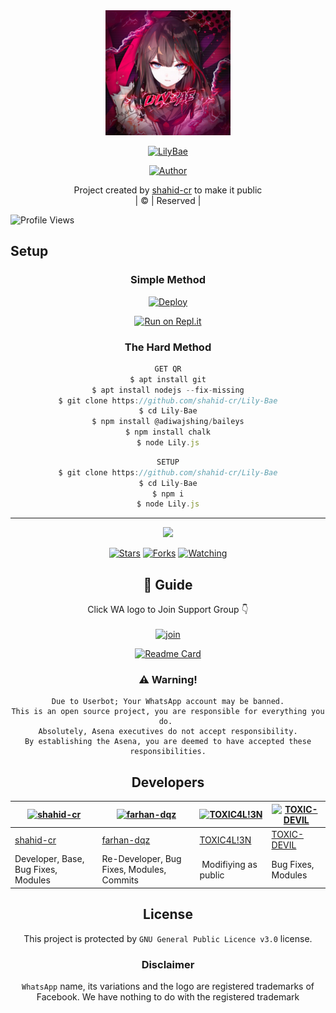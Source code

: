 
<div align="center">
  <img border-radius: 15px src="lilybae.jpg" width="200" height="200"/>
  <p align="center">
<a href="#"><img title="LilyBae" src="https://img.shields.io/badge/LilyBae-green?colorA=%23ff0000&colorB=%23017e40&style=for-the-badge"></a>
</p>
  <p align="center">
<a href="https://github.com/shahid-cr"><img title="Author" src="https://img.shields.io/badge/Author-shahid-cr/LilyBae?color=blue&style=for-the-badge&logo=whatsapp"></a>
</p>
</div>
<p align="center">
Project created by <a href="https://github.com/shahid-cr">shahid-cr</a> to make it public
    <br>
       | © |
        Reserved |
    <br> 
</p>

![Profile Views](https://hits.seeyoufarm.com/api/count/incr/badge.svg?url=https://github.com/shahid-cr/LilyBae&title=Profile%20Views)

## Setup
<div align="center">

  ### Simple Method
  
[![Deploy](https://www.herokucdn.com/deploy/button.svg)](https://heroku.com/deploy?template=https://github.com/shahid-cr/Lily-Bae) 
  
[![Run on Repl.it](https://repl.it/badge/github/quiec/whatsAlfa)](https://replit.com/@Farhandqz/Julie-Mwol)
  
### The Hard Method
```js
GET QR
$ apt install git
$ apt install nodejs --fix-missing
$ git clone https://github.com/shahid-cr/Lily-Bae
$ cd Lily-Bae
$ npm install @adiwajshing/baileys
$ npm install chalk
$ node Lily.js
```
      
```js
SETUP
$ git clone https://github.com/shahid-cr/Lily-Bae
$ cd Lily-Bae
$ npm i
$ node Lily.js
```

----

  <p align="center">
  <a href="httsp://github.com/shahid-cr/Lily-Bae">
    
<a href="https://github.com/shahid-cr/followers">
<img src="https://img.shields.io/github/repo-size/shahid-cr/Lily-Bae?color=green&label=Repo%20total%20size&style=plastic">
<p align="center">
<a href="https://github.com/shahid-cr/followers"
<img title="Followers" src="https://img.shields.io/github/followers/shahid-cr?color=blue&style=flat-square"></a>
<a href="https://github.com/shahid-cr/LilyBae/stargazers/"><img title="Stars" src="https://img.shields.io/github/stars/shahid-cr/LilyBae?color=blue&style=flat-square"></a>
<a href="https://github.com/shahid-cr/LilyBae/network/members"><img title="Forks" src="https://img.shields.io/github/forks/shahid-cr/LilyBae?color=blue&style=flat-square"></a>
<a href="https://github.com/shahid-cr/Lily-Bae/watchers"><img title="Watching" src="https://img.shields.io/github/watchers/shahid-cr/Lily-Bae?label=Watchers&color=blue&style=flat-square"></a>
</p>

## 📢 Guide
Click WA logo to Join Support Group 👇
    <br>
<br>
  [![join](https://github.com/Alien-alfa/PublicBot/blob/main/wlogo.svg.png)](https://chat.whatsapp.com/DimjHb9H4p3FjRtVT7Zu3w)
  <div align="center">
       
  [![Readme Card](https://github-readme-stats.vercel.app/api/pin/?username=shahid-cr&repo=Lily-Bae&theme=nightowl)](https://github.com/shahid-cr/Lily-Bae)
  </div>
    
### ⚠️ Warning! 
```
Due to Userbot; Your WhatsApp account may be banned.
This is an open source project, you are responsible for everything you do. 
Absolutely, Asena executives do not accept responsibility.
By establishing the Asena, you are deemed to have accepted these responsibilities.
```

## Developers
  <div align="center">
    
  [![shahid-cr](https://github.com/shahid-cr.png?size=100)](https://github.com/shahid-cr) | [![farhan-dqz](https://github.com/farhan-dqz.png?size=100)](https://github.com/farhan-dqz) |  [![TOXIC4L!3N](https://github.com/Alien-alfa.png?size=100)](https://github.com/AI-VIKI) | [![TOXIC-DEVIL](https://github.com/TOXIC-DEVIL.png?size=100)](https://github.com/TOXIC-DEVIL) 
----|----|----|----
[shahid-cr](https://github.com/shahid-cr) | [farhan-dqz](https://github.com/farhan-dqz) | [TOXIC4L!3N](https://github.com/AI-VIKI) | [TOXIC-DEVIL](https://github.com/TOXIC-DEVIL) 
Developer, Base, Bug Fixes, Modules| Re-Developer, Bug Fixes, Modules, Commits |  Modifiying  as   public | Bug Fixes, Modules 
  </div>
    


## License
This project is protected by `GNU General Public Licence v3.0` license.

### Disclaimer
`WhatsApp` name, its variations and the logo are registered trademarks of Facebook. We have nothing to do with the registered trademark
